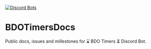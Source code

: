 [![Discord Bots](https://top.gg/api/widget/status/642094379246288926.svg)](https://top.gg/bot/642094379246288926)

# BDOTimersDocs
Public docs, issues and millestones for ⌛ BDO Timers ⏳ Discord Bot.
